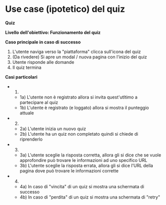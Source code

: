 # Use case (ipotetico) del quiz

**Quiz**

**Livello dell'obiettivo: Funzionamento del quiz**

**Caso principale in caso di successo**
1) L'utente naviga verso la "piattaforma" clicca sull'icona del quiz
2) (Da rivedere) Si apre un modal / nuova pagina con l'inizio del quiz
3) Utente risponde alle domande
4) Il quiz termina

**Casi particolari**
- 1)
  - 1a) L'utente non è registrato allora si invita quest'utltimo a partecipare al quiz
  - 1b) L'utente è registrato (e loggato) allora si mostra il punteggio attuale
- 2)
  - 2a) L'utente inizia un nuovo quiz
  - 2b) L'utente ha un quiz non completato quindi si chiede di riprenderlo
- 3)
  - 3a) L'utente sceglie la risposta corretta, allora gli si dice che se vuole approfondire può trovare le informazioni ad uno specifico URL
  - 3b) L'utente sceglie la risposta errata, allora gli si dice l'URL della pagina dove può trovare le informazioni corrette
- 4)
  - 4a) In caso di "vincita" di un quiz si mostra una schermata di successo
  - 4b) In caso di "perdita" di un quiz si mostra una schermata di "retry"